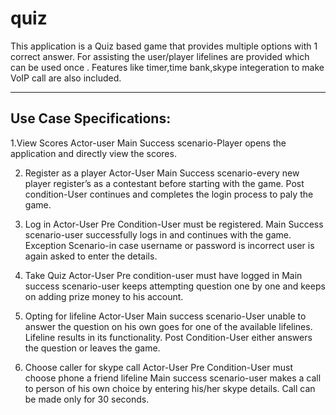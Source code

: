 # quiz
This application is a Quiz based game that provides multiple options with 1 correct answer. For assisting the user/player lifelines are provided which can be used once . Features like timer,time bank,skype integeration to make VoIP call are also included.
____________________________

Use Case Specifications:
----------------------
1.View Scores
  Actor-user
  Main Success scenario-Player opens the application and directly view
  the scores.
  
2. Register as a player
  Actor-User
  Main Success scenario-every new player register’s as a contestant before
  starting with the game.
  Post condition-User continues and completes the login process to paly
  the game.
  
  
3. Log in
  Actor-User
  Pre Condition-User must be registered.
  Main Success scenario-user successfully logs in and continues with the
  game.
  Exception Scenario-in case username or password is incorrect user is
  again asked to enter the details.
  
  
4. Take Quiz
  Actor-User
  Pre condition-user must have logged in
  Main success scenario-user keeps attempting question one by one and
  keeps on adding prize money to his account.
  
  
5. Opting for lifeline
  Actor-User
  Main success scenario-User unable to answer the question on his own
  goes for one of the available lifelines. Lifeline results in its functionality.
  Post Condition-User either answers the question or leaves the game.
  
  
6. Choose caller for skype call
  Actor-User
  Pre Condition-User must choose phone a friend lifeline
  Main success scenario-user makes a call to person of his own choice by
  entering his/her skype details. Call can be made only for 30 seconds.
